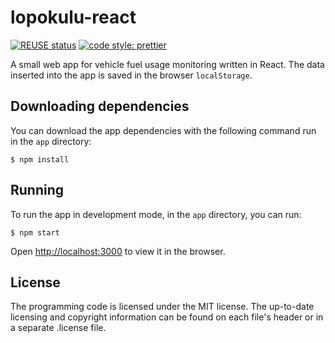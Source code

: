 <!--
SPDX-FileCopyrightText: 2021 Jani Lehtinen
SPDX-FileCopyrightText: 2021 Markus Ijäs
SPDX-FileCopyrightText: 2021 Markus Murto
SPDX-FileCopyrightText: 2021 Susanna Mikola

SPDX-License-Identifier: CC0-1.0
-->

# lopokulu-react

[![REUSE status](https://api.reuse.software/badge/github.com/murtoM/lopokulu-react)](https://api.reuse.software/info/github.com/murtoM/lopokulu-react)
[![code style: prettier](https://img.shields.io/badge/code_style-prettier-ff69b4.svg?style=flat-square)](https://github.com/prettier/prettier)

A small web app for vehicle fuel usage monitoring written in React. The data
inserted into the app is saved in the browser `localStorage`.

## Downloading dependencies

You can download the app dependencies with the following command run in the
`app` directory:

```
$ npm install
```

## Running

To run the app in development mode, in the `app` directory, you can run:

```
$ npm start
```

Open [http://localhost:3000](http://localhost:3000) to view it in the browser.

## License

The programming code is licensed under the MIT license. The up-to-date
licensing and copyright information can be found on each file's header or in a
separate .license file.

